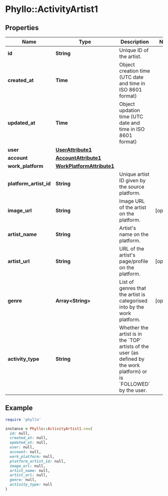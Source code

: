 # Phyllo::ActivityArtist1

## Properties

| Name | Type | Description | Notes |
| ---- | ---- | ----------- | ----- |
| **id** | **String** | Unique ID of the artist. |  |
| **created_at** | **Time** | Object creation time (UTC date and time in ISO 8601 format) |  |
| **updated_at** | **Time** | Object updation time (UTC date and time in ISO 8601 format) |  |
| **user** | [**UserAttribute1**](UserAttribute1.md) |  |  |
| **account** | [**AccountAttribute1**](AccountAttribute1.md) |  |  |
| **work_platform** | [**WorkPlatformAttribute1**](WorkPlatformAttribute1.md) |  |  |
| **platform_artist_id** | **String** | Unique artist ID given by the source platform. |  |
| **image_url** | **String** | Image URL of the artist on the platform. | [optional] |
| **artist_name** | **String** | Artist&#39;s name on the platform. |  |
| **artist_url** | **String** | URL of the artist&#39;s page/profile on the platform. | [optional] |
| **genre** | **Array&lt;String&gt;** | List of genres that the artist is categorised into by the work platform. | [optional] |
| **activity_type** | **String** | Whether the artist is in the &#x60;TOP&#x60; artists of the user (as defined by the work platform) or is &#x60;FOLLOWED&#x60; by the user. |  |

## Example

```ruby
require 'phyllo'

instance = Phyllo::ActivityArtist1.new(
  id: null,
  created_at: null,
  updated_at: null,
  user: null,
  account: null,
  work_platform: null,
  platform_artist_id: null,
  image_url: null,
  artist_name: null,
  artist_url: null,
  genre: null,
  activity_type: null
)
```

